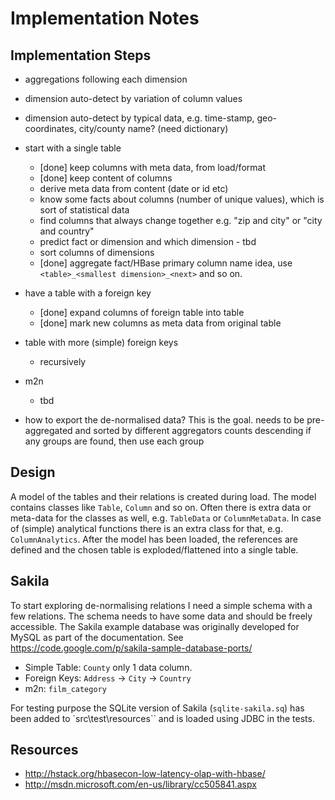 Implementation Notes
====================

Implementation Steps
--------------------

* aggregations following each dimension
* dimension auto-detect by variation of column values
* dimension auto-detect by typical data, e.g. time-stamp, geo-coordinates, city/county name? (need dictionary)

* start with a single table
  * [done] keep columns with meta data, from load/format
  * [done] keep content of columns
  * derive meta data from content (date or id etc)
  * know some facts about columns (number of unique values), which is sort of statistical data
  * find columns that always change together e.g. "zip and city" or "city and country"
  * predict fact or dimension and which dimension - tbd
  * sort columns of dimensions
  * [done] aggregate fact/HBase primary column name idea, use `<table>_<smallest dimension>_<next>` and so on.

* have a table with a foreign key
  * [done] expand columns of foreign table into table
  * [done] mark new columns as meta data from original table

* table with more (simple) foreign keys
  * recursively

* m2n
  * tbd

* how to export the de-normalised data?
  This is the goal. needs to be pre-aggregated and sorted by different aggregators counts descending
  if any groups are found, then use each group


Design
------

A model of the tables and their relations is created during load.
The model contains classes like `Table`, `Column` and so on. Often there is extra
data or meta-data for the classes as well, e.g. `TableData` or `ColumnMetaData`. In case of
(simple) analytical functions there is an extra class for that, e.g. `ColumnAnalytics`.
After the model has been loaded, the references are defined and the chosen table is
exploded/flattened into a single table.


Sakila
------

To start exploring de-normalising relations I need a simple schema with a few relations.
The schema needs to have some data and should be freely accessible. The Sakila example
database was originally developed for MySQL as part of the documentation.
See https://code.google.com/p/sakila-sample-database-ports/

* Simple Table: `County` only 1 data column.
* Foreign Keys: `Address` -> `City` -> `Country`
* m2n: `film_category`

For testing purpose the SQLite version of Sakila (`sqlite-sakila.sq`) has been added to `src\test\resources``
and is loaded using JDBC in the tests.


Resources
---------

* http://hstack.org/hbasecon-low-latency-olap-with-hbase/
* http://msdn.microsoft.com/en-us/library/cc505841.aspx
